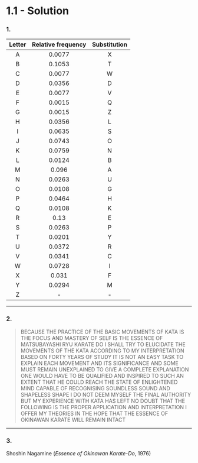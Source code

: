 # 1.1 - Solution

### 1.

| Letter | Relative frequency | Substitution |
| :----: | :----------------: | :----------: |
|   A    |       0.0077       |      X       |
|   B    |       0.1053       |      T       |
|   C    |       0.0077       |      W       |
|   D    |       0.0356       |      D       |
|   E    |       0.0077       |      V       |
|   F    |       0.0015       |      Q       |
|   G    |       0.0015       |      Z       |
|   H    |       0.0356       |      L       |
|   I    |       0.0635       |      S       |
|   J    |       0.0743       |      O       |
|   K    |       0.0759       |      N       |
|   L    |       0.0124       |      B       |
|   M    |       0.096        |      A       |
|   N    |       0.0263       |      U       |
|   O    |       0.0108       |      G       |
|   P    |       0.0464       |      H       |
|   Q    |       0.0108       |      K       |
|   R    |        0.13        |      E       |
|   S    |       0.0263       |      P       |
|   T    |       0.0201       |      Y       |
|   U    |       0.0372       |      R       |
|   V    |       0.0341       |      C       |
|   W    |       0.0728       |      I       |
|   X    |       0.031        |      F       |
|   Y    |       0.0294       |      M       |
|   Z    |         -          |      -       |

---

### 2.

> BECAUSE THE PRACTICE OF THE BASIC MOVEMENTS OF KATA IS THE FOCUS AND MASTERY OF SELF IS THE ESSENCE OF MATSUBAYASHI RYU KARATE DO I SHALL TRY TO ELUCIDATE THE MOVEMENTS OF THE KATA ACCORDING TO MY INTERPRETATION BASED ON FORTY YEARS OF STUDY IT IS NOT AN EASY TASK TO EXPLAIN EACH MOVEMENT AND ITS SIGNIFICANCE AND SOME MUST REMAIN UNEXPLAINED TO GIVE A COMPLETE EXPLANATION ONE WOULD HAVE TO BE QUALIFIED AND INSPIRED TO SUCH AN EXTENT THAT HE COULD REACH THE STATE OF ENLIGHTENED MIND CAPABLE OF RECOGNISING SOUNDLESS SOUND AND SHAPELESS SHAPE I DO NOT DEEM MYSELF THE FINAL AUTHORITY BUT MY EXPERIENCE WITH KATA HAS LEFT NO DOUBT THAT THE FOLLOWING IS THE PROPER APPLICATION AND INTERPRETATION I OFFER MY THEORIES IN THE HOPE THAT THE ESSENCE OF OKINAWAN KARATE WILL REMAIN INTACT

---

### 3.

Shoshin Nagamine (_Essence of Okinawan Karate-Do_, 1976)
